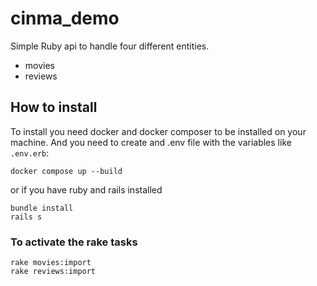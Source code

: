 # cinma_demo
Simple Ruby api to handle four different entities. 
- movies
- reviews

## How to install

To install you need docker and docker composer to be installed on your machine. 
And you need to create and .env file with the variables like `.env.erb`:
```
docker compose up --build
```

or if you have ruby and rails installed
```
bundle install 
rails s
```

### To activate the rake tasks

```
rake movies:import
rake reviews:import
```